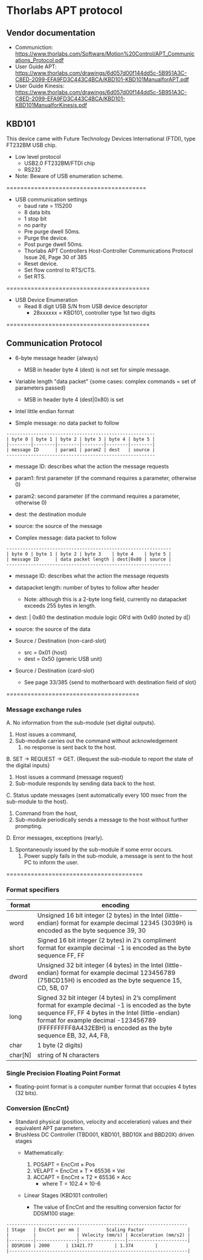 # Thorlabs APT protocol

## Vendor documentation
* Communiction: https://www.thorlabs.com/Software/Motion%20Control/APT_Communications_Protocol.pdf
* User Guide APT: https://www.thorlabs.com/drawings/6d057d00f144dd5c-5B951A3C-C8ED-2099-EFA9FD3C443C4BCA/KBD101-KBD101ManualforAPT.pdf
* User Guide Kinesis: https://www.thorlabs.com/drawings/6d057d00f144dd5c-5B951A3C-C8ED-2099-EFA9FD3C443C4BCA/KBD101-KBD101ManualforKinesis.pdf

## KBD101
This device came with Future Technology Devices International (FTDI), type FT232BM USB chip.
* Low level protocol
  * USB2.0 FT232BM/FTDI chip
  * RS232
* Note: Beware of USB enumeration scheme.

========================================

* USB communication settings
  * baud rate = 115200
  * 8 data bits
  * 1 stop bit
  * no parity
  * Pre purge dwell 50ms.
  * Purge the device.
  * Post purge dwell 50ms.
  * Thorlabs APT Controllers Host-Controller Communications Protocol Issue 26, Page 30 of 385
  * Reset device.
  * Set flow control to RTS/CTS.
  * Set RTS.

=========================================
* USB Device Enumeration
  * Read 8 digit USB S/N from USB device descriptor
    * 28xxxxxx = KBD101, controller type 1st two digits

=========================================

## Communication Protocol
* 6-byte message header {always}
  * MSB in header byte 4 (dest) is not set for simple message.
* Variable length "data packet" {some cases: complex commands = set of parameters passed}
  * MSB in header byte 4 (dest|0x80) is set
* Intel little endian format
  
* Simple message: no data packet to follow
```
-------------------------------------------------------
| byte 0 | byte 1 | byte 2 | byte 3 | byte 4 | byte 5 |
|--------|--------|--------|--------|--------|--------|
| message ID      | param1 | param2 | dest   | source |
-------------------------------------------------------
```
  * message ID: describes what the action the message requests
  * param1: first parameter (if the command requires a parameter, otherwise 0)
  * param2: second parameter (if the command requires a parameter, otherwise 0)
  * dest: the destination module
  * source: the source of the message

* Complex message: data packet to follow
```
-------------------------------------------------------------
| byte 0 | byte 1 | byte 2 | byte 3    | byte 4    | byte 5 |
| message ID      | data packet length | dest|0x80 | source |
-------------------------------------------------------------
```
  * message ID: describes what the action the message requests
  * datapacket length: number of bytes to follow after header
    * Note: although this is a 2-byte long field, currently no datapacket exceeds 255 bytes in length.
  * dest: | 0x80 the destination module logic OR’d with 0x80 (noted by d|)
  * source: the source of the data
    
* Source / Destination {non-card-slot}
  * src  = 0x01 {host}
  * dest = 0x50 {generic USB unit}

* Source / Destination {card-slot}
  * See page 33/385 {send to motherboard with destination field of slot}

======================================
### Message exchange rules

A. No information from the sub-module (set digital outputs).
   1. Host issues a command,
   2. Sub-module carries out the command without acknowledgement
      1. no response is sent back to the host.
      
B. SET -> REQUEST -> GET. {Request the sub-module to report the state of the digital inputs}
   1. Host issues a command (message request)
   2. Sub-module responds by sending data back to the host.

C. Status update messages (sent automatically every 100 msec from the sub-module to the host).
   1. Command from the host,
   2. Sub-module periodically sends a message to the host without further prompting.

D. Error messages, exceptions (rearly).
   1. Spontaneously issued by the sub-module if some error occurs.
      1. Power supply fails in the sub-module, a message is sent to the host PC to inform the user.

=======================================
### Format specifiers

| format | encoding |
|--------|----------|
| word   | Unsigned 16 bit integer (2 bytes) in the Intel (little-endian) format for example decimal 12345 (3039H) is encoded as the byte sequence 39, 30 |
| short  | Signed 16 bit integer (2 bytes) in 2’s compliment format for example decimal -1 is encoded as the byte sequence FF, FF |
| dword  | Unsigned 32 bit integer (4 bytes) in the Intel (little-endian) format for example decimal 123456789 (75BCD15H) is encoded as the byte sequence 15, CD, 5B, 07 |
| long   | Signed 32 bit integer (4 bytes) in 2’s compliment format for example decimal -1 is encoded as the byte sequence FF, FF 4 bytes in the Intel (little-endian) format for example decimal -123456789 (FFFFFFFFF8A432EBH) is encoded as the byte sequence EB, 32, A4, F8, |
| char   | 1 byte (2 digits) |
| char[N] | string of N characters |

### Single Precision Floating Point Format
* floating-point format is a computer number format that occupies 4 bytes (32 bits).

### Conversion (EncCnt)
  * Standard physical (position, velocity and acceleration) values and their equivalent APT parameters.
  * Brushless DC Controller (TBD001, KBD101, BBD10X and BBD20X) driven stages
    * Mathematically:
       1. POSAPT = EncCnt × Pos
       2. VELAPT = EncCnt × T × 65536 × Vel
       3. ACCAPT = EncCnt × T2 × 65536 × Acc
       	  * where T = 102.4 × 10-6

    * Linear Stages (KBD101 controller)
      * The value of EncCnt and the resulting conversion factor for DDSM100 stage:
```
-------------------------------------------------------------------
| Stage   | EncCnt per mm |          Scaling Factor    	       	   |
|         |               | Velocity (mm/s) | Acceleration (mm/s2) |
|---------|---------------|-----------------|----------------------|
| DDSM100 | 2000 	  | 13421.77 	    | 1.374	  	   |
|------------------------------------------------------------------|
```

